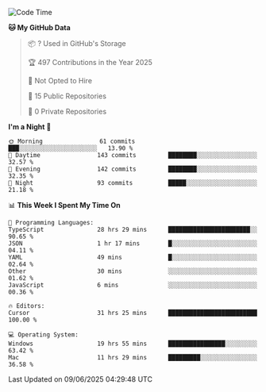 <!--START_SECTION:waka-->
![Code Time](http://img.shields.io/badge/Code%20Time-7%2C136%20hrs%2033%20mins-blue)

**🐱 My GitHub Data** 

> 📦 ? Used in GitHub's Storage 
 > 
> 🏆 497 Contributions in the Year 2025
 > 
> 🚫 Not Opted to Hire
 > 
> 📜 15 Public Repositories 
 > 
> 🔑 0 Private Repositories 
 > 
**I'm a Night 🦉** 

```text
🌞 Morning                61 commits          ███░░░░░░░░░░░░░░░░░░░░░░   13.90 % 
🌆 Daytime                143 commits         ████████░░░░░░░░░░░░░░░░░   32.57 % 
🌃 Evening                142 commits         ████████░░░░░░░░░░░░░░░░░   32.35 % 
🌙 Night                  93 commits          █████░░░░░░░░░░░░░░░░░░░░   21.18 % 
```


📊 **This Week I Spent My Time On** 

```text
💬 Programming Languages: 
TypeScript               28 hrs 29 mins      ███████████████████████░░   90.65 % 
JSON                     1 hr 17 mins        █░░░░░░░░░░░░░░░░░░░░░░░░   04.11 % 
YAML                     49 mins             █░░░░░░░░░░░░░░░░░░░░░░░░   02.64 % 
Other                    30 mins             ░░░░░░░░░░░░░░░░░░░░░░░░░   01.62 % 
JavaScript               6 mins              ░░░░░░░░░░░░░░░░░░░░░░░░░   00.36 % 

🔥 Editors: 
Cursor                   31 hrs 25 mins      █████████████████████████   100.00 % 

💻 Operating System: 
Windows                  19 hrs 55 mins      ████████████████░░░░░░░░░   63.42 % 
Mac                      11 hrs 29 mins      █████████░░░░░░░░░░░░░░░░   36.58 % 
```


 Last Updated on 09/06/2025 04:29:48 UTC
<!--END_SECTION:waka-->

